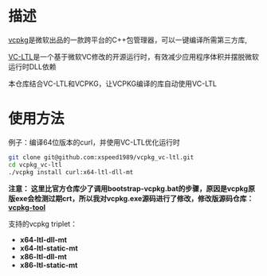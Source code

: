 # 描述

[vcpkg](https://github.com/microsoft/vcpkg)是微软出品的一款跨平台的C++包管理器，可以一键编译所需第三方库,

[VC-LTL](https://github.com/Chuyu-Team/VC-LTL5)是一个基于微软VC修改的开源运行时，有效减少应用程序体积并摆脱微软运行时DLL依赖

本仓库结合VC-LTL和VCPKG，让VCPKG编译的库自动使用VC-LTL

# 使用方法

例子：编译64位版本的curl，并使用VC-LTL优化运行时

```bash
git clone git@github.com:xspeed1989/vcpkg_vc-ltl.git
cd vcpkg_vc-ltl
./vcpkg install curl:x64-ltl-dll-mt
```

**注意： 这里比官方仓库少了调用bootstrap-vcpkg.bat的步骤，原因是vcpkg原版exe会检测过期crt，所以我对vcpkg.exe源码进行了修改，修改版源码仓库：[vcpkg-tool](https://github.com/xspeed1989/vcpkg-tool)**

支持的vcpkg triplet：

* **x64-ltl-dll-mt**
* **x64-ltl-static-mt**
* **x86-ltl-dll-mt**
* **x86-ltl-static-mt**
